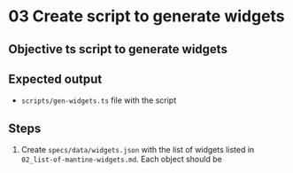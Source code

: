 # 03 Create script to generate widgets

## Objective ts script to generate widgets

## Expected output

- `scripts/gen-widgets.ts` file with the script

## Steps

1. Create `specs/data/widgets.json` with the list of widgets listed in `02_list-of-mantine-widgets.md`.
   Each object should be
